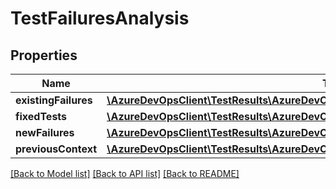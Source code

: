 # TestFailuresAnalysis

## Properties
Name | Type | Description | Notes
------------ | ------------- | ------------- | -------------
**existingFailures** | [**\AzureDevOpsClient\TestResults\AzureDevOpsClient\TestResults\Model\TestFailureDetails**](TestFailureDetails.md) |  | [optional] 
**fixedTests** | [**\AzureDevOpsClient\TestResults\AzureDevOpsClient\TestResults\Model\TestFailureDetails**](TestFailureDetails.md) |  | [optional] 
**newFailures** | [**\AzureDevOpsClient\TestResults\AzureDevOpsClient\TestResults\Model\TestFailureDetails**](TestFailureDetails.md) |  | [optional] 
**previousContext** | [**\AzureDevOpsClient\TestResults\AzureDevOpsClient\TestResults\Model\TestResultsContext**](TestResultsContext.md) |  | [optional] 

[[Back to Model list]](../README.md#documentation-for-models) [[Back to API list]](../README.md#documentation-for-api-endpoints) [[Back to README]](../README.md)


